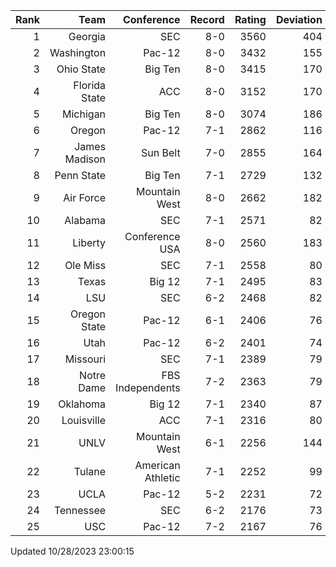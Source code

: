 | Rank  | Team                 | Conference           | Record   | Rating | Deviation |
| ---:  | ---:                 | ---:                 | ---:     | ---:   | ---:      |
| 1     | Georgia              | SEC                  | 8-0      | 3560   | 404       |
| 2     | Washington           | Pac-12               | 8-0      | 3432   | 155       |
| 3     | Ohio State           | Big Ten              | 8-0      | 3415   | 170       |
| 4     | Florida State        | ACC                  | 8-0      | 3152   | 170       |
| 5     | Michigan             | Big Ten              | 8-0      | 3074   | 186       |
| 6     | Oregon               | Pac-12               | 7-1      | 2862   | 116       |
| 7     | James Madison        | Sun Belt             | 7-0      | 2855   | 164       |
| 8     | Penn State           | Big Ten              | 7-1      | 2729   | 132       |
| 9     | Air Force            | Mountain West        | 8-0      | 2662   | 182       |
| 10    | Alabama              | SEC                  | 7-1      | 2571   | 82        |
| 11    | Liberty              | Conference USA       | 8-0      | 2560   | 183       |
| 12    | Ole Miss             | SEC                  | 7-1      | 2558   | 80        |
| 13    | Texas                | Big 12               | 7-1      | 2495   | 83        |
| 14    | LSU                  | SEC                  | 6-2      | 2468   | 82        |
| 15    | Oregon State         | Pac-12               | 6-1      | 2406   | 76        |
| 16    | Utah                 | Pac-12               | 6-2      | 2401   | 74        |
| 17    | Missouri             | SEC                  | 7-1      | 2389   | 79        |
| 18    | Notre Dame           | FBS Independents     | 7-2      | 2363   | 79        |
| 19    | Oklahoma             | Big 12               | 7-1      | 2340   | 87        |
| 20    | Louisville           | ACC                  | 7-1      | 2316   | 80        |
| 21    | UNLV                 | Mountain West        | 6-1      | 2256   | 144       |
| 22    | Tulane               | American Athletic    | 7-1      | 2252   | 99        |
| 23    | UCLA                 | Pac-12               | 5-2      | 2231   | 72        |
| 24    | Tennessee            | SEC                  | 6-2      | 2176   | 73        |
| 25    | USC                  | Pac-12               | 7-2      | 2167   | 76        |

Updated 10/28/2023 23:00:15
